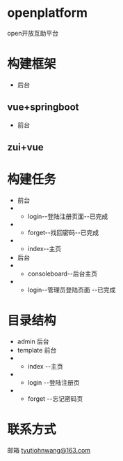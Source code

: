 # openplatform
open开放互助平台

# 构建框架

* 后台
## vue+springboot

* 前台
## zui+vue

# 构建任务
* 前台
* * login--登陆注册页面--已完成
* * forget--找回密码--已完成
* * index--主页
* 后台
* * consoleboard--后台主页 
* * login--管理员登陆页面 --已完成
  


# 目录结构
* admin 后台
* template 前台
* * index --主页
* * login --登陆注册页
* * forget --忘记密码页

# 联系方式
邮箱 tyutjohnwang@163.com
